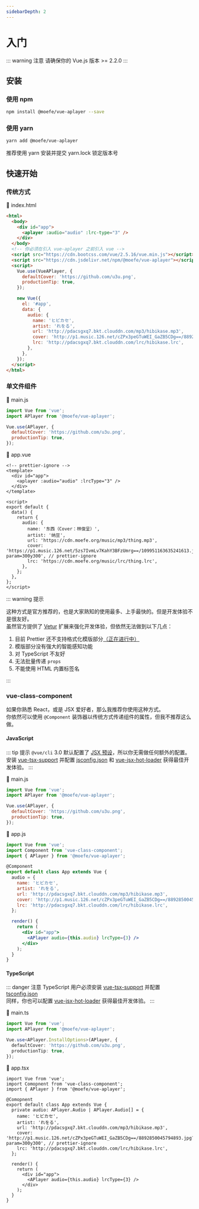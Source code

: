 ```yaml
---
sidebarDepth: 2
---
```


# 入门

::: warning 注意
请确保你的 Vue.js 版本 >= 2.2.0
:::

## 安装

### 使用 npm

```bash
npm install @moefe/vue-aplayer --save
```

### 使用 yarn <Badge text="推荐" />

```bash
yarn add @moefe/vue-aplayer
```

推荐使用 yarn 安装并提交 yarn.lock 锁定版本号

## 快速开始

### 传统方式

📝 index.html

```html
<html>
  <body>
    <div id="app">
      <aplayer :audio="audio" :lrc-type="3" />
    </div>
  </body>
  <!-- 你必须在引入 vue-aplayer 之前引入 vue -->
  <script src="https://cdn.bootcss.com/vue/2.5.16/vue.min.js"></script>
  <script src="https://cdn.jsdelivr.net/npm/@moefe/vue-aplayer"></script>
  <script>
    Vue.use(VueAPlayer, {
      defaultCover: 'https://github.com/u3u.png',
      productionTip: true,
    });

    new Vue({
      el: '#app',
      data: {
        audio: {
          name: 'ヒビカセ',
          artist: 'れをる',
          url: 'http://pdacsgxq7.bkt.clouddn.com/mp3/hibikase.mp3',
          cover: 'http://p1.music.126.net/cZPx3peGTuWEI_GaZB5CDg==/8892850045794893.jpg?param=300y300',
          lrc: 'http://pdacsgxq7.bkt.clouddn.com/lrc/hibikase.lrc',
        },
      },
    });
  </script>
</html>
```

### 单文件组件

📝 main.js

```js
import Vue from 'vue';
import APlayer from '@moefe/vue-aplayer';

Vue.use(APlayer, {
  defaultCover: 'https://github.com/u3u.png',
  productionTip: true,
});
```

📝 app.vue

```vue
<!-- prettier-ignore -->
<template>
  <div id="app">
    <aplayer :audio="audio" :lrcType="3" />
  </div>
</template>

<script>
export default {
  data() {
    return {
      audio: {
        name: '东西（Cover：林俊呈）',
        artist: '纳豆',
        url: 'https://cdn.moefe.org/music/mp3/thing.mp3',
        cover: 'https://p1.music.126.net/5zs7IvmLv7KahY3BFzUmrg==/109951163635241613.jpg?param=300y300', // prettier-ignore
        lrc: 'https://cdn.moefe.org/music/lrc/thing.lrc',
      },
    };
  },
};
</script>
```

::: warning 提示

这种方式是官方推荐的，也是大家熟知的使用最多、上手最快的。但是开发体验不是很友好。  
虽然官方提供了 [Vetur](https://github.com/vuejs/vetur) 扩展来强化开发体验，但依然无法做到以下几点：

1.  目前 Prettier 还不支持格式化模版部分[（正在进行中）](https://github.com/prettier/prettier/pull/4753)
2.  模版部分没有强大的智能感知功能
3.  对 TypeScript 不友好
4.  无法批量传递 `props`
5.  不能使用 HTML 内置标签名

:::

### vue-class-component <Badge text="推荐" />

如果你熟悉 React，或是 JSX 爱好者，那么我推荐你使用这种方式。  
你依然可以使用 `@Component` 装饰器以传统方式传递组件的属性，但我不推荐这么做。

#### JavaScript

::: tip 提示
`@vue/cli` 3.0 默认配置了 [JSX 预设](https://github.com/vuejs/vue-cli/tree/dev/packages/%40vue/babel-preset-app)，所以你无需做任何额外的配置。  
安装 [vue-tsx-support](https://github.com/wonderful-panda/vue-tsx-support#install-and-enable)
并配置 [jsconfig.json](https://code.visualstudio.com/docs/languages/jsconfig)
和 [vue-jsx-hot-loader](https://github.com/skyrpex/vue-jsx-hot-loader) 获得最佳开发体验。
:::

📝 main.js

```js
import Vue from 'vue';
import APlayer from '@moefe/vue-aplayer';

Vue.use(APlayer, {
  defaultCover: 'https://github.com/u3u.png',
  productionTip: true,
});
```

📝 app.js

```jsx
import Vue from 'vue';
import Component from 'vue-class-component';
import { APlayer } from '@moefe/vue-aplayer';

@Component
export default class App extends Vue {
  audio = {
    name: 'ヒビカセ',
    artist: 'れをる',
    url: 'http://pdacsgxq7.bkt.clouddn.com/mp3/hibikase.mp3',
    cover: 'http://p1.music.126.net/cZPx3peGTuWEI_GaZB5CDg==/8892850045794893.jpg?param=300y300', // prettier-ignore
    lrc: 'http://pdacsgxq7.bkt.clouddn.com/lrc/hibikase.lrc',
  };

  render() {
    return (
      <div id="app">
        <APlayer audio={this.audio} lrcType={3} />
      </div>
    );
  }
}
```

#### TypeScript <Badge text="推荐" />

::: danger 注意
TypeScript 用户必须安装 [vue-tsx-support](https://github.com/wonderful-panda/vue-tsx-support#install-and-enable)
并配置 [tsconfig.json](https://www.tslang.cn/docs/handbook/tsconfig-json.html)  
同样，你也可以配置 [vue-jsx-hot-loader](https://github.com/skyrpex/vue-jsx-hot-loader) 获得最佳开发体验。
:::

📝 main.ts

```ts
import Vue from 'vue';
import APlayer from '@moefe/vue-aplayer';

Vue.use<APlayer.InstallOptions>(APlayer, {
  defaultCover: 'https://github.com/u3u.png',
  productionTip: true,
});
```

📝 app.tsx

```tsx
import Vue from 'vue';
import Comopnent from 'vue-class-component';
import { APlayer } from '@moefe/vue-aplayer';

@Comopnent
export default class App extends Vue {
  private audio: APlayer.Audio | APlayer.Audio[] = {
    name: 'ヒビカセ',
    artist: 'れをる',
    url: 'http://pdacsgxq7.bkt.clouddn.com/mp3/hibikase.mp3',
    cover: 'http://p1.music.126.net/cZPx3peGTuWEI_GaZB5CDg==/8892850045794893.jpg?param=300y300', // prettier-ignore
    lrc: 'http://pdacsgxq7.bkt.clouddn.com/lrc/hibikase.lrc',
  };

  render() {
    return (
      <div id="app">
        <APlayer audio={this.audio} lrcType={3} />
      </div>
    );
  }
}
```
